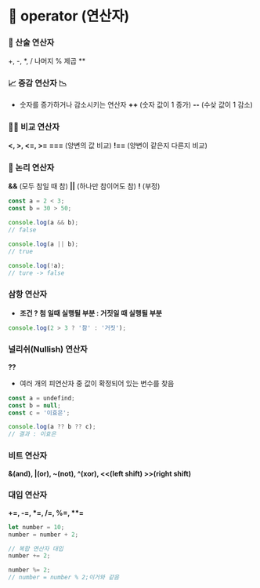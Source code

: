 # 📌 operator (연산자)

### 🧮 산술 연산자
+, -, *, /
나머지 %
제곱 **

### 📈 증감 연산자 📉
- 숫자를 증가하거나 감소시키는 연산자
__++__ (숫자 값이 1 증가)
__--__ (수샂 값이 1 감소)

### 🤷‍♀️ 비교 연산자
__<, >, <=, >=__
__===__ (양변의 값 비교)
__!==__ (양변이 같은지 다른지 비교)

### 🧠 논리 연산자
__&&__ (모두 참일 때 참)
__||__ (하나만 참이어도 참)
__!__ (부정)

``` javascript
const a = 2 < 3;
const b = 30 > 50;

console.log(a && b);
// false

console.log(a || b);
// true

console.log(!a);
// ture -> false
```

### 삼항 연산자
- __조건 ? 첨 일때 실행될 부분 : 거짓일 때 실행될 부분__

``` javascript
console.log(2 > 3 ? '참' : '거짓');
```

### 널리쉬(Nullish) 연산자
__??__
- 여러 개의 피연산자 중 값이 확정되어 있는 변수를 찾음
``` javascript
const a = undefind;
const b = null;
const c = '이효은';

console.log(a ?? b ?? c);
// 결과 : 이효은
```

### 비트 연산자
__&(and), |(or), ~(not), ^(xor), <<(left shift) >>(right shift)__

### 대입 연산자
__+=, -=, *=, /=, %=, **=__

``` javascript
let number = 10;
number = number + 2;

// 복합 연산자 대입
number += 2;

number %= 2;
// number = number % 2;이거와 같음
```